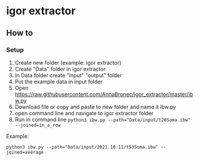 # igor extractor 


## How to

### Setup
1. Create new folder (example: igor extractor)
2. Create "Data" folder in igor extractor
3. In Data folder create "input" "output" folder
4. Put the example data in input folder 
5. Open  https://raw.githubusercontent.com/AnnaBronec/igor_extractor/master/ibw.py
6. Download file or copy and paste to new folder and name it ibw.py 
7. open command line and navigate to igor extractor folder
8. Run in command line ` python3 ibw.py --path="Data/input/t20Soma.ibw" --joined=in_a_row `



Example:
```
python3 ibw.py --path="Data/input/2021.10.11/t53Soma.ibw" --joined=average

```


